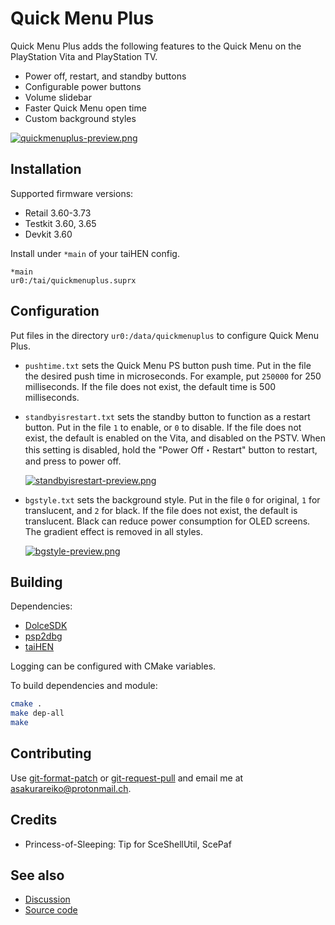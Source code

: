# Quick Menu Plus

Quick Menu Plus adds the following features to the Quick Menu on the PlayStation Vita and PlayStation TV.

- Power off, restart, and standby buttons
- Configurable power buttons
- Volume slidebar
- Faster Quick Menu open time
- Custom background styles

[![quickmenuplus-preview.png](https://git.shotatoshounenwachigau.moe/vita/quickmenuplus/plain/quickmenuplus-preview-small.png?h=assets)](https://git.shotatoshounenwachigau.moe/vita/quickmenuplus/plain/quickmenuplus-preview.png?h=assets)

## Installation

Supported firmware versions:

- Retail 3.60-3.73
- Testkit 3.60, 3.65
- Devkit 3.60

Install under `*main` of your taiHEN config.

```
*main
ur0:/tai/quickmenuplus.suprx
```

## Configuration

Put files in the directory `ur0:/data/quickmenuplus` to configure Quick Menu Plus.

- `pushtime.txt` sets the Quick Menu PS button push time. Put in the file the desired push time in microseconds. For example, put `250000` for 250 milliseconds. If the file does not exist, the default time is 500 milliseconds.

- `standbyisrestart.txt` sets the standby button to function as a restart button. Put in the file `1` to enable, or `0` to disable. If the file does not exist, the default is enabled on the Vita, and disabled on the PSTV. When this setting is disabled, hold the "Power Off・Restart" button to restart, and press to power off.

    [![standbyisrestart-preview.png](https://git.shotatoshounenwachigau.moe/vita/quickmenuplus/plain/standbyisrestart-preview-small.png?h=assets)](https://git.shotatoshounenwachigau.moe/vita/quickmenuplus/plain/standbyisrestart-preview.png?h=assets)

- `bgstyle.txt` sets the background style. Put in the file `0` for original, `1` for translucent, and `2` for black. If the file does not exist, the default is translucent. Black can reduce power consumption for OLED screens. The gradient effect is removed in all styles.

    [![bgstyle-preview.png](https://git.shotatoshounenwachigau.moe/vita/quickmenuplus/plain/bgstyle-preview-small.png?h=assets)](https://git.shotatoshounenwachigau.moe/vita/quickmenuplus/plain/bgstyle-preview.png?h=assets)

## Building

Dependencies:

- [DolceSDK](https://forum.devchroma.nl/index.php/topic,129.0.html)
- [psp2dbg](https://git.shotatoshounenwachigau.moe/vita/psp2dbg)
- [taiHEN](https://git.shotatoshounenwachigau.moe/vita/taihen)

Logging can be configured with CMake variables.

To build dependencies and module:

```sh
cmake .
make dep-all
make
```

## Contributing

Use [git-format-patch](https://www.git-scm.com/docs/git-format-patch) or [git-request-pull](https://www.git-scm.com/docs/git-request-pull) and email me at <asakurareiko@protonmail.ch>.

## Credits

- Princess-of-Sleeping: Tip for SceShellUtil, ScePaf

## See also

- [Discussion](https://forum.devchroma.nl/index.php/topic,78.0.html)
- [Source code](https://git.shotatoshounenwachigau.moe/vita/quickmenuplus)
